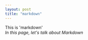 ```yaml
---
layout: post
title: "markdown"
---
```


This is 'markdown'  
_In this page, let's talk about Markdown_
